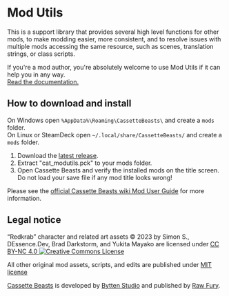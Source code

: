 # Mod Utils

This is a support library that provides several high level functions for other mods, to make modding easier, more consistent, and to resolve issues with multiple mods accessing the same resource, such as scenes, translation strings, or class scripts.

If you're a mod author, you're absolutely welcome to use Mod Utils if it can help you in any way.<br>[Read the documentation.](/../../wiki)

## How to download and install

On Windows open `%AppData%\Roaming\CassetteBeasts\` and create a `mods` folder.<br>
On Linux or SteamDeck open `~/.local/share/CassetteBeasts/` and create a `mods` folder.

1. Download the [latest release](https://github.com/Yukitty/CassetteBeasts-cat-modutils/releases/latest).
2. Extract "cat_modutils.pck" to your mods folder.
3. Open Cassette Beasts and verify the installed mods on the title screen.<br>Do not load your save file if any mod title looks wrong!

Please see the [official Cassette Beasts wiki Mod User Guide](https://wiki.cassettebeasts.com/wiki/Modding/Mod_User_Guide) for more information.

## Legal notice

“Redkrab” character and related art assets © 2023 by Simon S., DEssence.Dev, Brad Darkstorm, and Yukita Mayako are licensed under [CC BY-NC 4.0 ![Creative Commons License](https://i.creativecommons.org/l/by-nc/4.0/88x31.png)](http://creativecommons.org/licenses/by-nc/4.0/)

All other original mod assets, scripts, and edits are published under [MIT license](LICENSE.txt)

[Cassette Beasts](https://www.cassettebeasts.com/) is developed by [Bytten Studio](https://bytten-studio.com/) and published by [Raw Fury](https://rawfury.com/).

